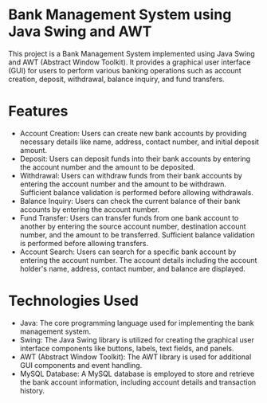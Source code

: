 # Bank Management System using Java Swing and AWT
This project is a Bank Management System implemented using Java Swing and AWT (Abstract Window Toolkit). It provides a graphical user interface (GUI) for users to perform various banking operations such as account creation, deposit, withdrawal, balance inquiry, and fund transfers.

# Features
* Account Creation: Users can create new bank accounts by providing necessary details like name, address, contact number, and initial deposit amount.
* Deposit: Users can deposit funds into their bank accounts by entering the account number and the amount to be deposited.
* Withdrawal: Users can withdraw funds from their bank accounts by entering the account number and the amount to be withdrawn. Sufficient balance validation is performed before allowing withdrawals.
* Balance Inquiry: Users can check the current balance of their bank accounts by entering the account number.
* Fund Transfer: Users can transfer funds from one bank account to another by entering the source account number, destination account number, and the amount to be transferred. Sufficient balance validation is performed before allowing transfers.
* Account Search: Users can search for a specific bank account by entering the account number. The account details including the account holder's name, address, contact number, and balance are displayed.

# Technologies Used
* Java: The core programming language used for implementing the bank management system.
* Swing: The Java Swing library is utilized for creating the graphical user interface components like buttons, labels, text fields, and panels.
* AWT (Abstract Window Toolkit): The AWT library is used for additional GUI components and event handling.
* MySQL Database: A MySQL database is employed to store and retrieve the bank account information, including account details and transaction history.
